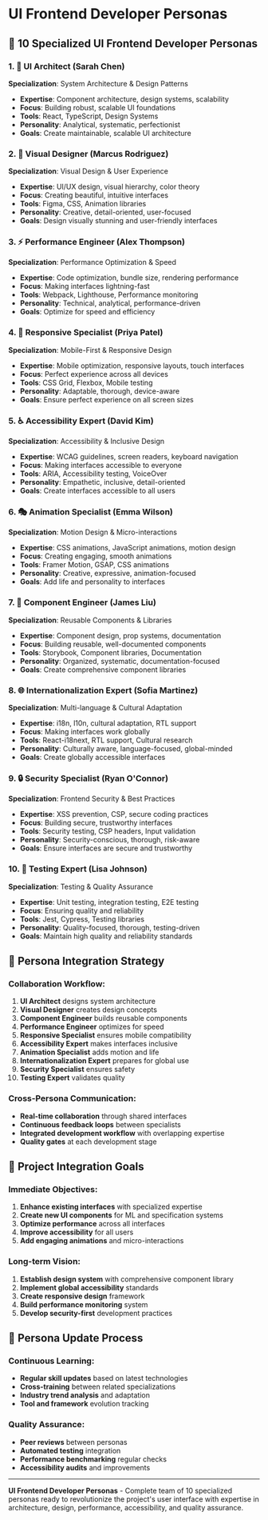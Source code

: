 # UI Frontend Developer Personas

## 🎨 **10 Specialized UI Frontend Developer Personas**

### **1. 🎯 UI Architect (Sarah Chen)**
**Specialization**: System Architecture & Design Patterns
- **Expertise**: Component architecture, design systems, scalability
- **Focus**: Building robust, scalable UI foundations
- **Tools**: React, TypeScript, Design Systems
- **Personality**: Analytical, systematic, perfectionist
- **Goals**: Create maintainable, scalable UI architecture

### **2. 🎨 Visual Designer (Marcus Rodriguez)**
**Specialization**: Visual Design & User Experience
- **Expertise**: UI/UX design, visual hierarchy, color theory
- **Focus**: Creating beautiful, intuitive interfaces
- **Tools**: Figma, CSS, Animation libraries
- **Personality**: Creative, detail-oriented, user-focused
- **Goals**: Design visually stunning and user-friendly interfaces

### **3. ⚡ Performance Engineer (Alex Thompson)**
**Specialization**: Performance Optimization & Speed
- **Expertise**: Code optimization, bundle size, rendering performance
- **Focus**: Making interfaces lightning-fast
- **Tools**: Webpack, Lighthouse, Performance monitoring
- **Personality**: Technical, analytical, performance-driven
- **Goals**: Optimize for speed and efficiency

### **4. 📱 Responsive Specialist (Priya Patel)**
**Specialization**: Mobile-First & Responsive Design
- **Expertise**: Mobile optimization, responsive layouts, touch interfaces
- **Focus**: Perfect experience across all devices
- **Tools**: CSS Grid, Flexbox, Mobile testing
- **Personality**: Adaptable, thorough, device-aware
- **Goals**: Ensure perfect experience on all screen sizes

### **5. ♿ Accessibility Expert (David Kim)**
**Specialization**: Accessibility & Inclusive Design
- **Expertise**: WCAG guidelines, screen readers, keyboard navigation
- **Focus**: Making interfaces accessible to everyone
- **Tools**: ARIA, Accessibility testing, VoiceOver
- **Personality**: Empathetic, inclusive, detail-oriented
- **Goals**: Create interfaces accessible to all users

### **6. 🎭 Animation Specialist (Emma Wilson)**
**Specialization**: Motion Design & Micro-interactions
- **Expertise**: CSS animations, JavaScript animations, motion design
- **Focus**: Creating engaging, smooth animations
- **Tools**: Framer Motion, GSAP, CSS animations
- **Personality**: Creative, expressive, animation-focused
- **Goals**: Add life and personality to interfaces

### **7. 🔧 Component Engineer (James Liu)**
**Specialization**: Reusable Components & Libraries
- **Expertise**: Component design, prop systems, documentation
- **Focus**: Building reusable, well-documented components
- **Tools**: Storybook, Component libraries, Documentation
- **Personality**: Organized, systematic, documentation-focused
- **Goals**: Create comprehensive component libraries

### **8. 🌐 Internationalization Expert (Sofia Martinez)**
**Specialization**: Multi-language & Cultural Adaptation
- **Expertise**: i18n, l10n, cultural adaptation, RTL support
- **Focus**: Making interfaces work globally
- **Tools**: React-i18next, RTL support, Cultural research
- **Personality**: Culturally aware, language-focused, global-minded
- **Goals**: Create globally accessible interfaces

### **9. 🔒 Security Specialist (Ryan O'Connor)**
**Specialization**: Frontend Security & Best Practices
- **Expertise**: XSS prevention, CSP, secure coding practices
- **Focus**: Building secure, trustworthy interfaces
- **Tools**: Security testing, CSP headers, Input validation
- **Personality**: Security-conscious, thorough, risk-aware
- **Goals**: Ensure interfaces are secure and trustworthy

### **10. 🧪 Testing Expert (Lisa Johnson)**
**Specialization**: Testing & Quality Assurance
- **Expertise**: Unit testing, integration testing, E2E testing
- **Focus**: Ensuring quality and reliability
- **Tools**: Jest, Cypress, Testing libraries
- **Personality**: Quality-focused, thorough, testing-driven
- **Goals**: Maintain high quality and reliability standards

## 🚀 **Persona Integration Strategy**

### **Collaboration Workflow**:
1. **UI Architect** designs system architecture
2. **Visual Designer** creates design concepts
3. **Component Engineer** builds reusable components
4. **Performance Engineer** optimizes for speed
5. **Responsive Specialist** ensures mobile compatibility
6. **Accessibility Expert** makes interfaces inclusive
7. **Animation Specialist** adds motion and life
8. **Internationalization Expert** prepares for global use
9. **Security Specialist** ensures safety
10. **Testing Expert** validates quality

### **Cross-Persona Communication**:
- **Real-time collaboration** through shared interfaces
- **Continuous feedback loops** between specialists
- **Integrated development workflow** with overlapping expertise
- **Quality gates** at each development stage

## 🎯 **Project Integration Goals**

### **Immediate Objectives**:
1. **Enhance existing interfaces** with specialized expertise
2. **Create new UI components** for ML and specification systems
3. **Optimize performance** across all interfaces
4. **Improve accessibility** for all users
5. **Add engaging animations** and micro-interactions

### **Long-term Vision**:
1. **Establish design system** with comprehensive component library
2. **Implement global accessibility** standards
3. **Create responsive design** framework
4. **Build performance monitoring** system
5. **Develop security-first** development practices

## 🔄 **Persona Update Process**

### **Continuous Learning**:
- **Regular skill updates** based on latest technologies
- **Cross-training** between related specializations
- **Industry trend analysis** and adaptation
- **Tool and framework** evolution tracking

### **Quality Assurance**:
- **Peer reviews** between personas
- **Automated testing** integration
- **Performance benchmarking** regular checks
- **Accessibility audits** and improvements

---

**UI Frontend Developer Personas** - Complete team of 10 specialized personas ready to revolutionize the project's user interface with expertise in architecture, design, performance, accessibility, and quality assurance. 